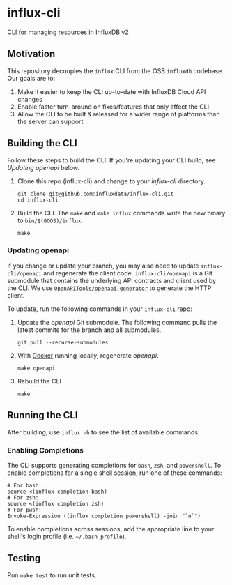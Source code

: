 # influx-cli

CLI for managing resources in InfluxDB v2

## Motivation

This repository decouples the `influx` CLI from the OSS `influxdb` codebase. Our goals are to:
1. Make it easier to keep the CLI up-to-date with InfluxDB Cloud API changes
2. Enable faster turn-around on fixes/features that only affect the CLI
3. Allow the CLI to be built & released for a wider range of platforms than the server can support

## Building the CLI

Follow these steps to build the CLI. If you're updating your CLI build, see *Updating openapi* below.
1. Clone this repo (influx-cli) and change to your _influx-cli_ directory.

   ```
   git clone git@github.com:influxdata/influx-cli.git
   cd influx-cli
   ```
   
2. Build the CLI. The `make` and `make influx` commands write the new binary to `bin/$(GOOS)/influx`.
   
   ```
   make
   ```
   
### Updating openapi

If you change or update your branch, you may also need to update `influx-cli/openapi` and regenerate the client code.
`influx-cli/openapi` is a Git submodule that contains the underlying API contracts and client used by the CLI.
We use [`OpenAPITools/openapi-generator`](https://github.com/OpenAPITools/openapi-generator) to generate
the HTTP client.

To update, run the following commands in your `influx-cli` repo:

1. Update the _openapi_ Git submodule. The following command pulls the latest commits for the branch and all submodules.

   `git pull --recurse-submodules`
   
2. With [Docker](https://docs.docker.com/get-docker/) running locally, regenerate _openapi_.

   `make openapi`
   
3. Rebuild the CLI

   `make`
 
## Running the CLI

After building, use `influx -h` to see the list of available commands.

### Enabling Completions

The CLI supports generating completions for `bash`, `zsh`, and `powershell`. To enable completions for a
single shell session, run one of these commands:
```
# For bash:
source <(influx completion bash)
# For zsh:
source <(influx completion zsh)
# For pwsh:
Invoke-Expression ((influx completion powershell) -join "`n`")
```
To enable completions across sessions, add the appropriate line to your shell's login profile (i.e. `~/.bash_profile`).

## Testing

Run `make test` to run unit tests.
